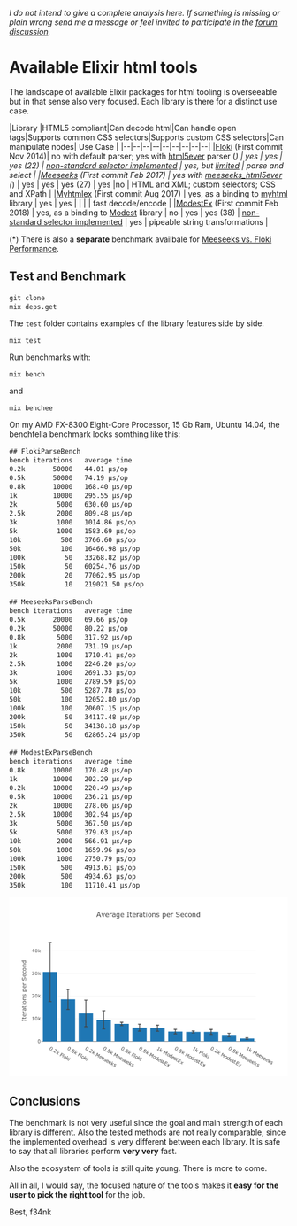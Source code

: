 *I do not intend to give a complete analysis here. If something is missing or plain wrong send me a message or feel invited to participate in the [forum discussion](https://elixirforum.com/t/overview-of-available-html-tools-in-elixir/12905).*

# Available Elixir html tools

The landscape of available Elixir packages for html tooling is overseeable but in that sense also very focused. Each library is there for a distinct use case.

|Library |HTML5 compliant|Can decode html|Can handle open tags|Supports common CSS selectors|Supports custom CSS selectors|Can manipulate nodes| Use Case |
|--|--|--|--|--|--|--|--|--|
|[Floki](https://github.com/philss/floki) (First commit Nov 2014)| no with default parser; yes with [html5ever](https://github.com/servo/html5ever) parser (*) | yes | yes | yes (22) | [non-standard selector implemented](https://github.com/philss/floki#supported-selectors) | yes, but [limited](https://hexdocs.pm/floki/Floki.html#map/2) | parse and select |
|[Meeseeks](https://github.com/mischov/meeseeks) (First commit Feb 2017) | yes with [meeseeks_html5ever](https://github.com/mischov/meeseeks_html5ever) (*) | yes | yes | yes (27) | yes |no | HTML and XML; custom selectors; CSS and XPath |
|[Myhtmlex](https://github.com/Overbryd/myhtmlex) (First commit Aug 2017) | yes, as a binding to [myhtml](https://github.com/lexborisov/myhtml) library | yes | yes | | | | fast decode/encode |
|[ModestEx](https://github.com/f34nk/modest_ex) (First commit Feb 2018) | yes, as a binding to [Modest](https://github.com/lexborisov/Modest) library | no | yes | yes (38) | [non-standard selector implemented](https://github.com/f34nk/modest_ex/blob/master/SELECTORS.md)  | yes | pipeable string transformations |

(*) There is also a **separate** benchmark availbale for [Meeseeks vs. Floki Performance](https://github.com/mischov/meeseeks_floki_bench).


## Test and Benchmark

	git clone
	mix deps.get

The `test` folder contains examples of the library features side by side.

	mix test

Run benchmarks with:

	mix bench

and

	mix benchee

On my AMD FX-8300 Eight-Core Processor, 15 Gb Ram, Ubuntu 14.04, the benchfella benchmark looks somthing like this:

```
## FlokiParseBench
bench iterations   average time
0.2k       50000   44.01 µs/op
0.5k       50000   74.19 µs/op
0.8k       10000   168.40 µs/op
1k         10000   295.55 µs/op
2k          5000   630.60 µs/op
2.5k        2000   809.48 µs/op
3k          1000   1014.86 µs/op
5k          1000   1583.69 µs/op
10k          500   3766.60 µs/op
50k          100   16466.98 µs/op
100k          50   33268.82 µs/op
150k          50   60254.76 µs/op
200k          20   77062.95 µs/op
350k          10   219021.50 µs/op

## MeeseeksParseBench
bench iterations   average time
0.5k       20000   69.66 µs/op
0.2k       50000   80.22 µs/op
0.8k        5000   317.92 µs/op
1k          2000   731.19 µs/op
2k          1000   1710.41 µs/op
2.5k        1000   2246.20 µs/op
3k          1000   2691.33 µs/op
5k          1000   2789.59 µs/op
10k          500   5287.78 µs/op
50k          100   12052.80 µs/op
100k         100   20607.15 µs/op
200k          50   34117.48 µs/op
150k          50   34138.18 µs/op
350k          50   62865.24 µs/op

## ModestExParseBench
bench iterations   average time
0.8k       10000   170.48 µs/op
1k         10000   202.29 µs/op
0.2k       10000   220.49 µs/op
0.5k       10000   236.21 µs/op
2k         10000   278.06 µs/op
2.5k       10000   302.94 µs/op
3k          5000   367.50 µs/op
5k          5000   379.63 µs/op
10k         2000   566.91 µs/op
50k         1000   1659.96 µs/op
100k        1000   2750.79 µs/op
150k         500   4913.61 µs/op
200k         500   4934.63 µs/op
350k         100   11710.41 µs/op
```

![Parsing - Iterations per second - small](https://github.com/f34nk/elixir_html_tools/blob/master/parse_small_ips.png)

## Conclusions

The benchmark is not very useful since the goal and main strength of each library is different. Also the tested methods are not really comparable, since the implemented overhead is very different between each library. It is safe to say that all libraries perform **very very** fast.

Also the ecosystem of tools is still quite young. There is more to come.

All in all, I would say, the focused nature of the tools makes it **easy for the user to pick the right tool** for the job.

Best, f34nk